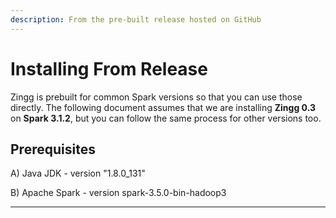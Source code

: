 ```yaml
---
description: From the pre-built release hosted on GitHub
---
```


# Installing From Release

Zingg is prebuilt for common Spark versions so that you can use those directly. The following document assumes that we are installing **Zingg 0.3** on **Spark 3.1.2**, but you can follow the same process for other versions too.

## Prerequisites

A) Java JDK - version "1.8.0\_131"

B) Apache Spark - version spark-3.5.0-bin-hadoop3

***

####
